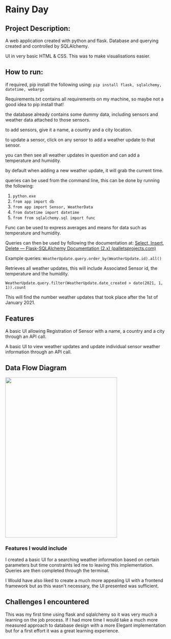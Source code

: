 

# Rainy Day

## Project Description:
A web application created with python and flask. Database and querying created and controlled by SQLAlchemy.

UI in very basic HTML & CSS. This was to make visualisations easier.

## How to run:
if required, pip install the following using:
```pip install flask, sqlalchemy, datetime, webargs```

Requirements.txt contains all requirements on my machine, so maybe not a good idea to pip install that!

the database already contains some dummy data, including sensors and weather data attached to those sensors. 

to add sensors, give it a name, a country and a city location. 

to update a sensor, click on any sensor to add a weather update to that sensor.

you can then see all weather updates in question and can add a temperature and humidity.

by default when adding a new weather update, it will grab the current time.

queries can be used from the command line, this can be done by running the following:
1. ```python.exe ```<br>
2. ```from app import db ```<br>
3. ```from app import Sensor, WeatherData```<br>
4. ```from datetime import datetime```<br>
5. ```from from sqlalchemy.sql import func```<br>

Func can be used to express averages and means for data such as temperature and humidity. 

Queries can then be used by following the documentation at: 
[Select, Insert, Delete — Flask-SQLAlchemy Documentation (2.x) (palletsprojects.com)](https://flask-sqlalchemy.palletsprojects.com/en/2.x/queries/#querying-records)

Example queries:
```WeatherUpdate.query.order_by(WeatherUpdate.id).all()```<br>

Retrieves all weather updates, this will include Associated Sensor id, the temperature and the humidity.

````WeatherUpdate.query.filter(WeatherUpdate.date_created > date(2021, 1, 1)).count````

This will find the number weather updates that took place after the 1st of January 2021. 

## Features 

A basic UI allowing Registration of Sensor with a name, a country and a city through an API call. 

A basic UI to view weather updates and update individual sensor weather information through an API call. 

## Data Flow Diagram

<img src="Flow.png" width="350" height="500" />

### Features I would include

I created a basic UI for a searching weather information based on certain parameters but time constraints led me 
to leaving this implementation. Queries are then completed through the terminal. 

I Would have also liked to create a much more appealing UI with a frontend framework but as this wasn't necessary, the UI presented was sufficient. 
## Challenges I encountered
This was my first time using flask and sqlalchemy so it was very much a learning on the job process.
If I had more time I would take a much more measured approach to database design with a more
Elegant implementation but for a first effort it was a great learning experience.


